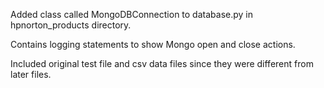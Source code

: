 Added class called MongoDBConnection to database.py in hpnorton_products directory.

Contains logging statements to show Mongo open and close actions.

Included original test file and csv data files since they were different from later files.
